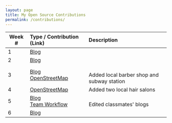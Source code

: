 ```yaml
---
layout: page
title: My Open Source Contributions
permalink: /contributions/
---
```


<!--
Type of the contribution should be "Wikipedia edit", "OpenStreet Map feature", "Project Documentation", "Project Code", "Blog Edit", etc.

The description should include a brief summary of what you did.

Replace the first row below with your contribution.

-->





| Week # | Type / Contribution (Link) | Description |
|---|:---|:---|
| 1 | [Blog]() | |
| 2 | [Blog]() | |
| 3 | [Blog]()<br>[OpenStreetMap](https://www.openstreetmap.org/changeset/74404500) | <br>Added local barber shop and subway station |
| 4 | [OpenStreetMap](https://www.openstreetmap.org/changeset/74786743#map=19/40.77031/-73.95781) | Added two local hair salons |
| 5 | [Blog]()<br>[Team Workflow]() | <br>Edited classmates' blogs |
| 6 | [Blog]() | |
